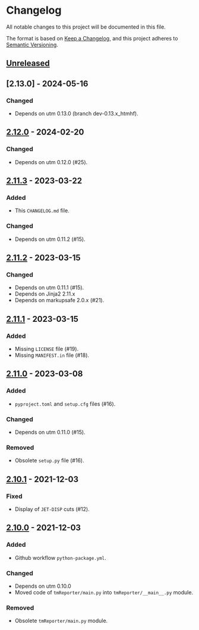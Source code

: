 # Changelog

All notable changes to this project will be documented in this file.

The format is based on [Keep a Changelog](https://keepachangelog.com/en/1.0.0/),
and this project adheres to [Semantic Versioning](https://semver.org/spec/v2.0.0.html).

## [Unreleased]

## [2.13.0] - 2024-05-16

### Changed

- Depends on utm 0.13.0 (branch dev-0.13.x_htmhf).

## [2.12.0] - 2024-02-20

### Changed

- Depends on utm 0.12.0 (#25).

## [2.11.3] - 2023-03-22

### Added

- This `CHANGELOG.md` file.

### Changed

- Depends on utm 0.11.2 (#15).

## [2.11.2] - 2023-03-15

### Changed

- Depends on utm 0.11.1 (#15).
- Depends on Jinja2 2.11.x
- Depends on markupsafe 2.0.x (#21).

## [2.11.1] - 2023-03-15

### Added

- Missing `LICENSE` file (#19).
- Missing `MANIFEST.in` file (#18).

## [2.11.0] - 2023-03-08

### Added

- `pyproject.toml` and `setup.cfg` files (#16).

### Changed

- Depends on utm 0.11.0 (#15).

### Removed

- Obsolete `setup.py` file (#16).

## [2.10.1] - 2021-12-03

### Fixed

- Display of `JET-DISP` cuts (#12).

## [2.10.0] - 2021-12-03

### Added

- Github workflow `python-package.yml`.

### Changed

- Depends on utm 0.10.0
- Moved code of `tmReporter/main.py` into `tmReporter/__main__.py` module.

### Removed

- Obsolete `tmReporter/main.py` module.

[unreleased]: https://github.com/cms-l1-globaltrigger/tm-reporter/compare/2.12.0...HEAD
[2.12.0]: https://github.com/cms-l1-globaltrigger/tm-reporter/compare/2.11.3...2.12.0
[2.11.3]: https://github.com/cms-l1-globaltrigger/tm-reporter/compare/2.11.2...2.11.3
[2.11.2]: https://github.com/cms-l1-globaltrigger/tm-reporter/compare/2.11.1...2.11.2
[2.11.1]: https://github.com/cms-l1-globaltrigger/tm-reporter/compare/2.11.0...2.11.1
[2.11.0]: https://github.com/cms-l1-globaltrigger/tm-reporter/compare/2.10.1...2.11.0
[2.10.1]: https://github.com/cms-l1-globaltrigger/tm-reporter/compare/2.10.0...2.10.1
[2.10.0]: https://github.com/cms-l1-globaltrigger/tm-reporter/compare/2.9.0...2.10.0
